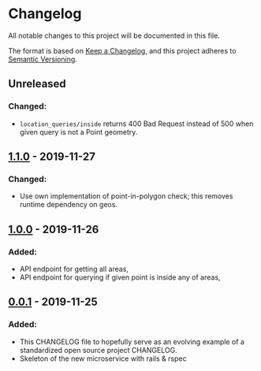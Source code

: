 # Changelog
All notable changes to this project will be documented in this file.

The format is based on [Keep a Changelog](https://keepachangelog.com/en/1.0.0/),
and this project adheres to [Semantic Versioning](https://semver.org/spec/v2.0.0.html).

## Unreleased
### Changed:
- `location_queries/inside` returns 400 Bad Request instead of 500 when given query is not a Point geometry.

## [1.1.0] - 2019-11-27
### Changed:
- Use own implementation of point-in-polygon check; this removes runtime dependency on geos.

## [1.0.0] - 2019-11-26
### Added:
- API endpoint for getting all areas,
- API endpoint for querying if given point is inside any of areas,

## [0.0.1] - 2019-11-25
### Added:
- This CHANGELOG file to hopefully serve as an evolving example of a
  standardized open source project CHANGELOG.
- Skeleton of the new microservice with rails & rspec

[Unreleased]: https://github.com/scoiatael/medea/compare/v1.1.0...HEAD
[1.1.0]: https://github.com/scoiatael/medea/compare/v1.0.0...v1.1.0
[1.0.0]: https://github.com/scoiatael/medea/compare/v0.0.1...v1.0.0
[0.0.1]: https://github.com/scoiatael/medea/releases/tag/v0.0.1
